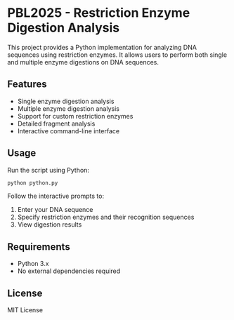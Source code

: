 # PBL2025 - Restriction Enzyme Digestion Analysis

This project provides a Python implementation for analyzing DNA sequences using restriction enzymes. It allows users to perform both single and multiple enzyme digestions on DNA sequences.

## Features

- Single enzyme digestion analysis
- Multiple enzyme digestion analysis
- Support for custom restriction enzymes
- Detailed fragment analysis
- Interactive command-line interface

## Usage

Run the script using Python:

```bash
python python.py
```

Follow the interactive prompts to:
1. Enter your DNA sequence
2. Specify restriction enzymes and their recognition sequences
3. View digestion results

## Requirements

- Python 3.x
- No external dependencies required

## License

MIT License 